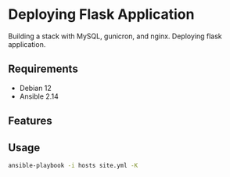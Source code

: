 # Deploying Flask Application

Building a stack with MySQL, gunicron, and nginx. Deploying flask application.

## Requirements

- Debian 12
- Ansible 2.14

## Features

## Usage

```bash
ansible-playbook -i hosts site.yml -K
```